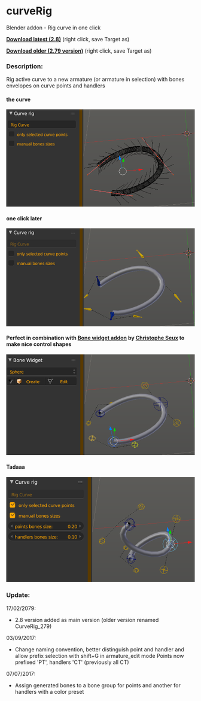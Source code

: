# curveRig
Blender addon - Rig curve in one click
  
**[Download latest (2.8)](https://raw.githubusercontent.com/Pullusb/curveRig/master/curveRig.py)** (right click, save Target as)  

**[Download older (2.79 version)](https://raw.githubusercontent.com/Pullusb/curveRig/master/curveRig_279.py)** (right click, save Target as)

### Description:
Rig active curve to a new armature (or armature in selection) with bones envelopes on curve points and handlers


#### the curve
![base_curve](https://github.com/Pullusb/images_repo/raw/master/Bl_curveRig_base-curve.png)

#### one click later
![rigged](https://github.com/Pullusb/images_repo/raw/master/Bl_curveRig_rigged.png)

#### Perfect in combination with [Bone widget addon](https://github.com/ChristopheSeux/boneWidget) by [Christophe Seux](https://vimeo.com/user17486252) to make nice control shapes
![Bone_widget](https://github.com/Pullusb/images_repo/raw/master/Bl_curveRig_bone_widget.png)

#### Tadaaa
![result](https://github.com/Pullusb/images_repo/raw/master/Bl_curveRig_manipulate.png)


### Update:
  17/02/2079:
  - 2.8 version added as main version (older version renamed CurveRig_279)

  03/09/2017:
  - Change naming convention, better distinguish point and handler and allow prefix selection with shift+G in armature\_edit mode
    Points now prefixed 'PT', handlers 'CT' (previously all CT)

  07/07/2017:
  - Assign generated bones to a bone group for points and another for handlers with a color preset 

